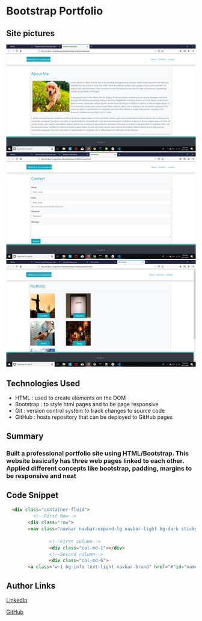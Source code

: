 # Bootstrap Portfolio

## Site pictures
![Site](one.jpg)
![Site](two.jpg)
![Site](three.jpg)

## Technologies Used
- HTML : used to create elements on the DOM
- Bootstrap : to style html pages and to be page responsive
- Git : version control system to track changes to source code
- GitHub : hosts repository that can be deployed to GitHub pages

## Summary
### Built a professional portfolio site using HTML/Bootstrap. This website basically has three web pages linked to each other. Applied different concepts like bootstrap, padding, margins to be responsive and neat

## Code Snippet
```HTML
  <div class="container-fluid">
          <!--First Row-->
        <div class="row">
        <nav class="navbar navbar-expand-lg navbar-light bg-dark sticky-top fixed-top navbar-custom col-sm shadow p-4 ml-0 bg-white"role="navigation">
             
                <!--First column-->
                <div class="col-md-1"></div>
                <!--Second column-->
                <div class="col-md-6">
        <a class="w-1 bg-info text-light navbar-brand" href="#"id="name"role="navigation"> Mahisha Gunasekaran </a>
```


## Author Links
[LinkedIn](https://www.linkedin.com/in/mahisha-gunasekaran-0a780a88/)

[GitHub](https://github.com/Mahi-Mani)

